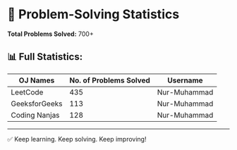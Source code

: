 # 🧮 Problem-Solving Statistics

**Total Problems Solved:** 700+  

## 📊 Full Statistics:

| OJ Names       | No. of Problems Solved | Username     |
|----------------|------------------------|--------------|
| LeetCode       | 435                    | Nur-Muhammad |
| GeeksforGeeks  | 113                    | Nur-Muhammad |
| Coding Nanjas  | 128                    | Nur-Muhammad |

---

✅ Keep learning. Keep solving. Keep improving!
